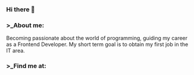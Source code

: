 ### Hi there 👋

<!--
**niadevel/niadevel** is a ✨ _special_ ✨ repository because its `README.md` (this file) appears on your GitHub profile
-->
### >_About me:

Becoming passionate about the world of programming, guiding my career as a Frontend Developer. My short term goal is to obtain my first job in the IT area.

### >_Find me at:
